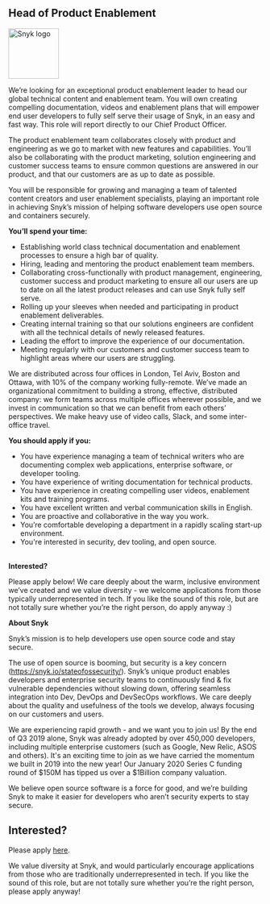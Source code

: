 Head of Product Enablement
---

<img src="https://res.cloudinary.com/snyk/image/upload/v1537345894/press-kit/brand/logo-black.png" width="100" alt="Snyk logo" />

<p><span style="font-weight: 400;">We’re looking for an exceptional product enablement leader to head our global technical content and enablement team. You will own creating compelling documentation, videos and enablement plans that will empower end user developers to fully self serve their usage of Snyk, in an easy and fast way. This role will report directly to our Chief Product Officer.</span></p>
<p><span style="font-weight: 400;">The product enablement team collaborates closely with product and engineering as we go to market with new features and capabilities. You’ll also be collaborating with the product marketing, solution engineering and customer success teams to ensure common questions are answered in our product, and that our customers are as up to date as possible.</span></p>
<p><span style="font-weight: 400;">You will be responsible for growing and managing a team of talented content creators and user enablement specialists, playing an important role in achieving Snyk’s mission of helping software developers use open source and containers securely.</span></p>
<p><strong>You’ll spend your time:</strong></p>
<ul>
<li style="font-weight: 400;"><span style="font-weight: 400;">Establishing world class technical documentation and enablement processes to ensure a high bar of quality.</span></li>
<li style="font-weight: 400;"><span style="font-weight: 400;">Hiring, leading and mentoring the product enablement team members.</span></li>
<li style="font-weight: 400;"><span style="font-weight: 400;">Collaborating cross-functionally with product management, engineering, customer success and product marketing to ensure all our users are up to date on all the latest product releases and can use Snyk fully self serve.</span></li>
<li style="font-weight: 400;"><span style="font-weight: 400;">Rolling up your sleeves when needed and participating in product enablement deliverables.</span></li>
<li style="font-weight: 400;"><span style="font-weight: 400;">Creating internal training so that our solutions engineers are confident with all the technical details of newly released features.</span></li>
<li style="font-weight: 400;"><span style="font-weight: 400;">Leading the effort to improve the experience of our documentation.</span></li>
<li style="font-weight: 400;"><span style="font-weight: 400;">Meeting regularly with our customers and customer success team to highlight areas where our users are struggling.</span></li>
</ul>
<p><span style="font-weight: 400;">We are distributed across four offices in London, Tel Aviv, Boston and Ottawa, with 10% of the company working fully-remote. We’ve made an organizational commitment to building a strong, effective, distributed company: we form teams across multiple offices wherever possible, and we invest in communication so that we can benefit from each others’ perspectives. We make heavy use of video calls, Slack, and some inter-office travel.</span></p>
<p><strong>You should apply if you:</strong></p>
<ul>
<li style="font-weight: 400;"><span style="font-weight: 400;">You have experience managing a team of technical writers who are documenting complex web applications, enterprise software, or developer tooling.</span></li>
<li style="font-weight: 400;"><span style="font-weight: 400;">You have experience of writing documentation for technical products.</span></li>
<li style="font-weight: 400;"><span style="font-weight: 400;">You have experience in creating compelling user videos, enablement kits and training programs.</span></li>
<li style="font-weight: 400;"><span style="font-weight: 400;">You have excellent written and verbal communication skills in English.</span></li>
<li style="font-weight: 400;"><span style="font-weight: 400;">You are proactive and collaborative in the way you work.</span></li>
<li style="font-weight: 400;"><span style="font-weight: 400;">You’re comfortable developing a department in a rapidly scaling start-up environment.</span></li>
<li style="font-weight: 400;"><span style="font-weight: 400;">You're interested in security, dev tooling, and open source.</span></li>
</ul>
<p><br><strong>Interested?</strong></p>
<p><span style="font-weight: 400;">Please apply below! We care deeply about the warm, inclusive environment we’ve created and we value diversity - we welcome applications from those typically underrepresented in tech. If you like the sound of this role, but are not totally sure whether you’re the right person, do apply anyway :)</span></p>
<p><strong>About Snyk</strong></p>
<p><span style="font-weight: 400;">Snyk’s mission is to help developers use open source code and stay secure. </span></p>
<p><span style="font-weight: 400;">The use of open source is booming, but security is a key concern (</span><a href="https://snyk.io/stateofossecurity/"><span style="font-weight: 400;">https://snyk.io/stateofossecurity/</span></a><span style="font-weight: 400;">). Snyk’s unique product enables developers and enterprise security teams to continuously find &amp; fix vulnerable dependencies without slowing down, offering seamless integration into Dev, DevOps and DevSecOps workflows. </span><span style="font-weight: 400;">We care deeply about the quality and usefulness of the tools we develop, always focusing on our customers and users. </span></p>
<p><span style="font-weight: 400;">We are experiencing rapid growth - and we want you to join us! By the end of Q3 2019 alone, Snyk was already adopted by over 450,000 developers, including multiple enterprise customers (such as Google, New Relic, ASOS and others). </span><span style="font-weight: 400;">It's an exciting time to join as we have carried the momentum we built in 2019 into the new year! Our January 2020 Series C funding round of $150M has tipped us over a $1Billion company valuation.</span></p>
<p><span style="font-weight: 400;">We believe open source software is a force for good, and we’re building Snyk to make it easier for developers who aren’t security experts to stay secure.</span></p>

Interested?
---

Please apply [here](https://boards.greenhouse.io/snyk/jobs/4627109002#app).

We value diversity at Snyk, and would particularly encourage applications from those who are traditionally underrepresented in tech.
If you like the sound of this role, but are not totally sure whether you’re the right person, please apply anyway!
